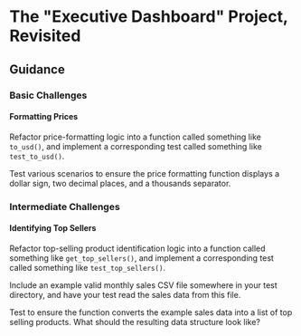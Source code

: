 # The "Executive Dashboard" Project, Revisited

## Guidance

### Basic Challenges

#### Formatting Prices

Refactor price-formatting logic into a function called something like `to_usd()`, and implement a corresponding test called something like `test_to_usd()`.

Test various scenarios to ensure the price formatting function displays a dollar sign, two decimal places, and a thousands separator.

### Intermediate Challenges

#### Identifying Top Sellers

Refactor top-selling product identification logic into a function called something like `get_top_sellers()`, and implement a corresponding test called something like `test_top_sellers()`.

Include an example valid monthly sales CSV file somewhere in your test directory, and have your test read the sales data from this file.

Test to ensure the function converts the example sales data into a list of top selling products. What should the resulting data structure look like?

